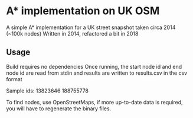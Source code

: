 # A* implementation on UK OSM

A simple A* implementation for a UK street snapshot taken circa 2014 (~100k nodes)
Written in 2014, refactored a bit in 2018

## Usage

Build requires no dependencies
Once running, the start node id and end node id are read from stdin and results are written to results.csv in the csv format

Sample ids: 13823646 188755778

To find nodes, use OpenStreetMaps, if more up-to-date data is required, you will have to regenerate the binary files.
